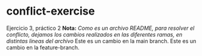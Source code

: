 # conflict-exercise
Ejercicio 3, práctico 2
**Nota:** _Como es un archivo README, para resolver el conflicto, dejamos los cambios realizados en las diferentes ramas, en distintas lineas del archivo_
Este es un cambio en la main branch.
Este es un cambio en la feature-branch.

